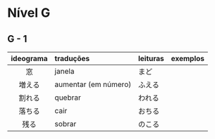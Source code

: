 # Nível G

## G - 1

| ideograma | traduções | leituras | exemplos |
|:---------:|:----------|:---------|:---------|
| 窓 | janela | まど |  |
| 増える | aumentar (em número) | ふえる |  |
| 割れる | quebrar | われる |  |
| 落ちる | cair | おちる |  |
| 残る | sobrar | のこる |  |